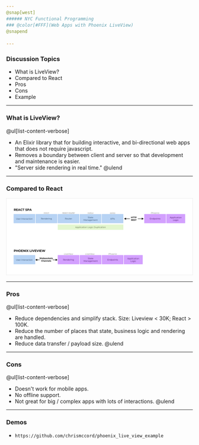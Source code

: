 ```yaml
---
@snap[west]
###### NYC Functional Programming
### @color[#FFF](Web Apps with Phoenix LiveView)
@snapend

---
```

### Discussion Topics
- What is LiveView?
- Compared to React
- Pros
- Cons
- Example

---
### What is LiveView?
@ul[list-content-verbose]
- An Elixir library that for building interactive, and bi-directional web apps that does not require javascript.
- Removes a boundary between client and server so that development and maintenance is easier. 
- "Server side rendering in real time."
@ulend

---
### Compared to React
![Live View](meetup-09/liveview.png)

---
### Pros
@ul[list-content-verbose]
- Reduce dependencies and simplify stack. Size: Liveview < 30K; React > 100K.
- Reduce the number of places that state, business logic and rendering are handled.
- Reduce data transfer / payload size.
@ulend


---
### Cons
@ul[list-content-verbose]
- Doesn't work for mobile apps.
- No offline support.
- Not great for big / complex apps with lots of interactions.
@ulend

---
### Demos
- `https://github.com/chrismccord/phoenix_live_view_example`